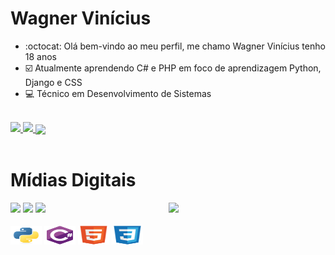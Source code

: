    <h1>Wagner Vinícius</h1>

- :octocat: Olá bem-vindo ao meu perfil, me chamo Wagner Vinícius tenho 18 anos
- :ballot_box_with_check: Atualmente aprendendo C# e PHP em foco de aprendizagem Python, Django e CSS
- :computer: Técnico em Desenvolvimento de Sistemas

<br/>
<div>
  <a href="https://github.com/WagnerVCF">
  <img height="180em" src="https://github-readme-stats.vercel.app/api?username=WagnerVCF&show_icons=true&theme=darkblue&include_all_commits=true&count_private=true"/>
  <img height="180em" src="https://github-readme-stats.vercel.app/api/top-langs/?username=WagnerVCF&layout=compact&langs_count=7&theme=blue"/>
  <a href="https://github.com/WagnerVCF">
  <img align="center" src="https://github-readme-stats.vercel.app/api/pin/?username=WagnerVCF&repo=github-readme-stats" />
</a>
</div>    
<br>   
   <div> 
  <h1>Mídias Digitais</h1>
  <a href="https://www.instagram.com/wagnerviniciuss_/" target="_blank"><img src="https://img.shields.io/badge/-Instagram-%23E4405F?style=for-the-badge&logo=instagram&logoColor=white" target="_blank"></a>
   <a href="https://www.linkedin.com/in/wagner-vinicius-54a169218/" target="_blank"><img src="https://img.shields.io/badge/-LinkedIn-%230077B5?style=for-the-badge&logo=linkedin&logoColor=white" target="_blank"></a>
   <a href = "mailto:contato@wagnerviniciusoficial@gmail.com"><img src="https://img.shields.io/badge/Gmail-D14836?style=for-the-badge&logo=gmail&logoColor=white" target="_blank"></a>
   ㅤㅤㅤㅤㅤㅤㅤㅤㅤㅤㅤㅤㅤㅤㅤ<img height="180em" src="https://uploaddeimagens.com.br/images/003/436/399/full/kisspng-web-development-software-developer-mobile-app-deve-designer-5ac2d58bb2de42.8234958515227180917327.png?1631900873"/>
<br>
</div>
<div style="display: inline_block"><br>
  <img align="center" alt="Wagner-Python" height="30" width="50" src="https://raw.githubusercontent.com/devicons/devicon/master/icons/python/python-original.svg">
  <img align="center" alt="Wagner-Csharp" height="30" width="50" src="https://raw.githubusercontent.com/devicons/devicon/master/icons/csharp/csharp-original.svg">
  <img align="center" alt="Wagner-HTML" height="30" width="50" src="https://raw.githubusercontent.com/devicons/devicon/master/icons/html5/html5-original.svg">
  <img align="center" alt="Wagner-CSS" height="30" width="50" src="https://raw.githubusercontent.com/devicons/devicon/master/icons/css3/css3-original.svg"> 
</div>
